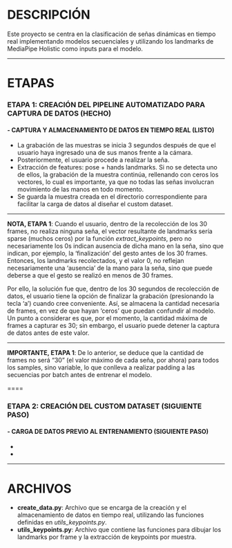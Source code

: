 # DESCRIPCIÓN
Este proyecto se centra en la clasificación de señas dinámicas en tiempo real implementando modelos secuenciales y utilizando los landmarks de MediaPipe Holistic como inputs para el modelo.

----

# ETAPAS
### ETAPA 1: CREACIÓN DEL PIPELINE AUTOMATIZADO PARA CAPTURA DE DATOS (HECHO)
#### - CAPTURA Y ALMACENAMIENTO DE DATOS EN TIEMPO REAL (LISTO)
  - La grabación de las muestras se inicia 3 segundos después de que el usuario haya ingresado una de sus manos frente a la cámara.
  -  Posteriormente, el usuario procede a realizar la seña.
  - Extracción de features: pose + hands landmarks. Si no se detecta uno de ellos, la grabación de la muestra continúa, rellenando con ceros los vectores, lo cual es importante, ya que no todas las señas involucran   movimiento de las manos en todo momento.
  - Se guarda la muestra creada en el directorio correspondiente para facilitar la carga de datos al diseñar el custom dataset.
---

**NOTA, ETAPA 1**: Cuando el usuario, dentro de la recolección de los 30 frames, no realiza ninguna seña, el vector resultante de landmarks sería sparse (muchos ceros) por la función *extract_keypoints*, pero no necesariamente los 0s indican ausencia de dicha mano en la seña, sino que indican, por ejemplo, la ‘finalización’ del gesto antes de los 30 frames. Entonces, los landmarks recolectados, y el valor 0, no reflejan necesariamente una ‘ausencia’ de la mano para la seña, sino que puede deberse a que el gesto se realizó en menos de 30 frames.

Por ello, la solución fue que, dentro de los 30 segundos de recolección de datos, el usuario tiene la opción de finalizar la grabación (presionando la tecla ‘a’) cuando cree conveniente. Así, se almacena la cantidad necesaria de frames, en vez de que hayan ‘ceros’ que puedan confundir al modelo. Un punto a considerar es que, por el momento, la cantidad máxima de frames a capturar es 30; sin embargo, el usuario puede detener la captura de datos antes de este valor.

---

**IMPORTANTE, ETAPA 1**: De lo anterior, se deduce que la cantidad de frames no será “30” (el valor máximo de cada seña, por ahora) para todos los samples, sino variable, lo que conlleva a realizar padding a las secuencias por batch antes de entrenar el modelo.


====

### ETAPA 2: CREACIÓN DEL CUSTOM DATASET (SIGUIENTE PASO)
#### - CARGA DE DATOS PREVIO AL ENTRENAMIENTO (SIGUIENTE PASO)
  -
  -
----

# ARCHIVOS
- **create_data.py**: Archivo que se encarga de la creación y el almacenamiento de datos en tiempo real, utilizando las funciones definidas en *utils_keypoints.py*.
- **utils_keypoints.py**: Archivo que contiene las funciones para dibujar los landmarks por frame y la extracción de keypoints por muestra.

